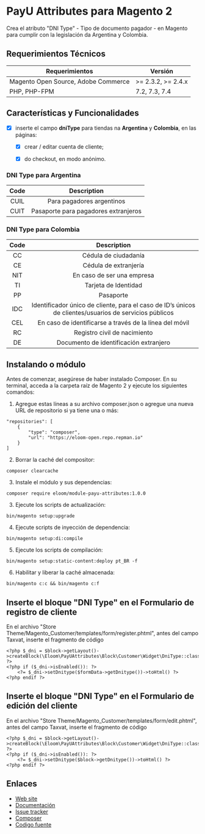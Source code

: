 # PayU Attributes para Magento 2

Crea el atributo "DNI Type" - Tipo de documento pagador - en Magento para cumplir con la legislación da Argentina y Colombia.

## Requerimientos Técnicos

| Requerimientos | Versión |
| ------ | ----------- |
| Magento Open Source, Adobe Commerce | >= 2.3.2, >= 2.4.x |
| PHP, PHP-FPM | 7.2, 7.3, 7.4 |

## Características y Funcionalidades

- [x] inserte el campo **dniType** para tiendas na **Argentina** y **Colombia**, en las páginas:
    
    - [x] crear / editar cuenta de cliente;

    - [x] do checkout, en modo anónimo.    

### DNI Type para Argentina

|   Code    |   Description |
|   :---:   |   :---:       |
|	CUIL	|	Para pagadores argentinos   |
|	CUIT	|	Pasaporte para pagadores extranjeros    |

### DNI Type para Colombia

|   Code    |   Description |
|   :---:   |   :---:       |
|	CC		|	Cédula de ciudadanía    |
|	CE 		|	Cédula de extranjería   |
|	NIT		|	En caso de ser una empresa  |
|	TI		|	Tarjeta de Identidad    |
|	PP 		|	Pasaporte   |
|	IDC     |	Identificador único de cliente, para el caso de ID’s únicos de clientes/usuarios de servicios públicos	|
|	CEL 	|	En caso de identificarse a través de la línea del móvil	|
|	RC 		|	Registro civil de nacimiento	|
|	DE 		|	Documento de identificación extranjero 	|

## Instalando o módulo

Antes de comenzar, asegúrese de haber instalado Composer. En su terminal, acceda a la carpeta raíz de Magento 2 y ejecute los siguientes comandos:

1. Agregue estas líneas a su archivo composer.json o agregue una nueva URL de repositorio si ya tiene una o más:

```
"repositories": [
    {
        "type": "composer", 
        "url": "https://eloom-open.repo.repman.io"
    }
]
```

2. Borrar la caché del compositor:

```
composer clearcache
```

3. Instale el módulo y sus dependencias:

```
composer require eloom/module-payu-attributes:1.0.0
```

3. Ejecute los scripts de actualización:

```
bin/magento setup:upgrade
```

4. Ejecute scripts de inyección de dependencia:

```
bin/magento setup:di:compile
```

5. Ejecute los scripts de compilación:

```
bin/magento setup:static-content:deploy pt_BR -f
```

6.  Habilitar y liberar la caché almacenada:

```
bin/magento c:c && bin/magento c:f
```

## Inserte el bloque "DNI Type" en el Formulario de registro de cliente

En el archivo "Store Theme/Magento_Customer/templates/form/register.phtml", antes del campo Taxvat, inserte el fragmento de código

```
<?php $_dni = $block->getLayout()->createBlock(\Eloom\PayUAttributes\Block\Customer\Widget\DniType::class) ?>
<?php if ($_dni->isEnabled()): ?>
    <?= $_dni->setDnitype($formData->getDnitype())->toHtml() ?>
<?php endif ?>
```

## Inserte el bloque "DNI Type" en el Formulario de edición del cliente

En el archivo "Store Theme/Magento_Customer/templates/form/edit.phtml", antes del campo Taxvat, inserte el fragmento de código

```
<?php $_dni = $block->getLayout()->createBlock(\Eloom\PayUAttributes\Block\Customer\Widget\DniType::class) ?>
<?php if ($_dni->isEnabled()): ?>
    <?= $_dni->setDnitype($block->getDnitype())->toHtml() ?>
<?php endif ?>
```

## Enlaces

* [Web site](https://eloom.tech/payu-latam)
* [Documentación](https://docs.eloom.tech/es/payu-latam)
* [Issue tracker](https://github.com/eloom/module-payu-attributes/issues)
* [Composer](https://app.repman.io/organization/eloom-open/package/e984fde3-d48a-480b-8b23-b0d04ca78e1b/details)
* [Codigo fuente](https://github.com/eloom/module-payu-attributes)